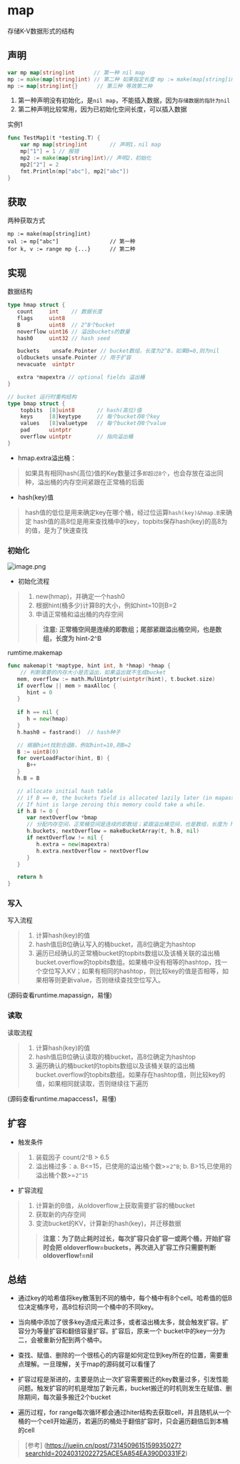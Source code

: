 # map
存储K-V数据形式的结构
## 声明
```go 
var mp map[string]int      // 第一种 nil map
mp := make(map[string]int) // 第二种 如果指定长度 mp := make(map[string]int, 3)
mp := map[string]int{}		// 第三种 等效第二种
```
1. 第一种声明没有初始化，是`nil map`，不能插入数据，因为`存储数据的指针为nil`
2. 第二种声明比较常用，因为已初始化空间长度，可以插入数据

实例1
```go
func TestMap1(t *testing.T) {
    var mp map[string]int		// 声明1，nil map
    mp["1"] = 1 // 报错
    mp2 := make(map[string]int)// 声明2，初始化
    mp2["2"] = 2
    fmt.Println(mp["abc"], mp2["abc"])
}
```
## 获取
两种获取方式
```
mp := make(map[string]int)
val := mp["abc"]				// 第一种
for k, v := range mp {...}		// 第二种
```
## 实现
数据结构
```go
type hmap struct {
   count     int 	// 数据长度
   flags     uint8
   B         uint8  // 2^B个bucket
   noverflow uint16 // 溢出buckets的数量
   hash0     uint32 // hash seed

   buckets    unsafe.Pointer // bucket数组，长度为2^B，如果B=0,则为nil
   oldbuckets unsafe.Pointer // 用于扩容
   nevacuate  uintptr      

   extra *mapextra // optional fields 溢出桶
}

// bucket 运行时重构结构
type bmap struct {
    topbits  [8]uint8		// hash(高位)值
    keys     [8]keytype		// 每个bucket存8个key
    values   [8]valuetype	// 每个bucket存8个value
    pad      uintptr 
    overflow uintptr		// 指向溢出桶
}
```
- hmap.extra溢出桶：
> 如果具有相同hash(高位)值的Key数量过多`即超过8个`，也会存放在溢出同种，溢出桶的内存空间紧跟在正常桶的后面
- hash(key)值
> hash值的低位是用来确定key在哪个桶，经过位运算`hash(key)&hmap.B`来确定
> hash值的高8位是用来查找桶中的key，topbits保存hash(key)的高8为的值，是为了快速查找

### 初始化
![image.png](https://p1-juejin.byteimg.com/tos-cn-i-k3u1fbpfcp/aab6faae364c4b309c5560bb44f734f4~tplv-k3u1fbpfcp-jj-mark:3024:0:0:0:q75.awebp#?w=1656&h=794&s=415982&e=png&b=fffefe)

- 初始化流程
> 1. new(hmap)，并确定一个hash0
> 2. 根据hint(桶多少)计算B的大小，例如hint=10则B=2
> 3. 申请正常桶和溢出桶的内存空间
>> **注意: 正常桶空间是连续的即数组；尾部紧跟溢出桶空间，也是数组，长度为 hint-2^B**

rumtime.makemap
```go
func makemap(t *maptype, hint int, h *hmap) *hmap {
	// 判断需要的内存大小是否溢出，如果溢出就不生成bucket
   mem, overflow := math.MulUintptr(uintptr(hint), t.bucket.size)
   if overflow || mem > maxAlloc {
      hint = 0
   }
   
   if h == nil {
      h = new(hmap)
   }
   h.hash0 = fastrand()  // hash种子

   // 根据hint找到合适B，例如hint=10,则B=2
   B := uint8(0)
   for overLoadFactor(hint, B) {
      B++
   }
   h.B = B

   // allocate initial hash table
   // if B == 0, the buckets field is allocated lazily later (in mapassign)
   // If hint is large zeroing this memory could take a while.
   if h.B != 0 {
      var nextOverflow *bmap
	  // 分配内存空间，正常桶空间是连续的即数组；紧跟溢出桶空间，也是数组，长度为 hint-2^B
      h.buckets, nextOverflow = makeBucketArray(t, h.B, nil)
      if nextOverflow != nil {
         h.extra = new(mapextra)
         h.extra.nextOverflow = nextOverflow
      }
   }

   return h
}
```
### 写入
写入流程
> 1. 计算hash(key)的值
> 2. hash值后B位确认写入的桶bucket，高8位确定为hashtop
> 3. 遍历已经确认的正常桶bucket的topbits数组以及该桶关联的溢出桶bucket.overflow的topbits数组。如果桶中没有相等的hashtop，找一个空位写入KV；如果有相同的hashtop，则比较key的值是否相等，如果相等则更新value，否则继续查找空位写入。

(源码查看runtime.mapassign，易懂)

### 读取
读取流程
> 1. 计算hash(key)的值
> 2. hash值后B位确认读取的桶bucket，高8位确定为hashtop 
> 3. 遍历确认的桶bucket的topbits数组以及该桶关联的溢出桶bucket.overflow的topbits数组。如果存在hashtop值，则比较key的值，如果相同就读取，否则继续往下遍历

(源码查看runtime.mapaccess1，易懂)

## 扩容
- 触发条件
>  1. 装载因子 count/2^B > 6.5
>  2. 溢出桶过多：a. B<=15，已使用的溢出桶个数>=`2^B`; b. B>15,已使用的溢出桶个数>=`2^15`

- 扩容流程
> 1. 计算新的B值，从oldoverflow上获取需要扩容的桶bucket
> 2. 获取新的内存空间
> 3. 变流bucket的KV，计算新的hash(key)，并迁移数据
> > **注意：为了防止耗时过长，每次扩容只会扩容一或两个桶，开始扩容时会把 oldoverflow=buckets，再次进入扩容工作只需要判断 oldoverflow!=nil**

## 总结
- 通过key的哈希值将key散落到不同的桶中，每个桶中有8个cell。哈希值的低B位决定桶序号，高8位标识同一个桶中的不同key。

- 当向桶中添加了很多key造成元素过多，或者溢出桶太多，就会触发扩容。扩容分为等量扩容和翻倍容量扩容。扩容后，原来一个 bucket中的key一分为二，会被重新分配到两个桶中。

- 查找、赋值、删除的一个很核心的内容是如何定位到key所在的位置，需要重点理解。一旦理解，关于map的源码就可以看懂了

- 扩容过程是渐进的，主要是防止一次扩容需要搬迁的key数量过多，引发性能问题。触发扩容的时机是增加了新元素，bucket搬迁的时机则发生在赋值、删除期间，每次最多搬迁2个bucket

- 遍历过程，for range每次循环都会通过hiter结构去获取cell，并且随机从一个桶的一个cell开始遍历，若遍历的桶处于翻倍扩容时，只会遍历翻倍后到本桶的cell

> [参考] (https://juejin.cn/post/7314509615159935027?searchId=20240312022725ACE5A854EA390D0331F2)